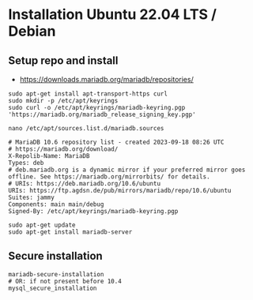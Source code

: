 # Installation Ubuntu 22.04 LTS / Debian  

## Setup repo and install

 * https://downloads.mariadb.org/mariadb/repositories/

```
sudo apt-get install apt-transport-https curl
sudo mkdir -p /etc/apt/keyrings
sudo curl -o /etc/apt/keyrings/mariadb-keyring.pgp 'https://mariadb.org/mariadb_release_signing_key.pgp'
```

```
nano /etc/apt/sources.list.d/mariadb.sources 
```

```
# MariaDB 10.6 repository list - created 2023-09-18 08:26 UTC
# https://mariadb.org/download/
X-Repolib-Name: MariaDB
Types: deb
# deb.mariadb.org is a dynamic mirror if your preferred mirror goes offline. See https://mariadb.org/mirrorbits/ for details.
# URIs: https://deb.mariadb.org/10.6/ubuntu
URIs: https://ftp.agdsn.de/pub/mirrors/mariadb/repo/10.6/ubuntu
Suites: jammy
Components: main main/debug
Signed-By: /etc/apt/keyrings/mariadb-keyring.pgp
```

```
sudo apt-get update
sudo apt-get install mariadb-server
```


## Secure installation 

```
mariadb-secure-installation 
# OR: if not present before 10.4 
mysql_secure_installation 
```
